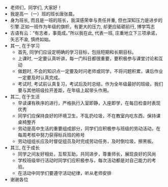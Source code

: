 - 老师们，同学们, 大家好！
- 我是高一（一）班的班长唐张晨。
- 身为班长, 而且是一班的班长，我深感荣幸与责任并重, 但也深知压力是进步的引擎.正如一班作为年级的旗帜，有更大的压力, 却更应砥砺前行, 博学笃志
- 古语有云：“有志者，事竟成。”所以我在此, 代表一班, 庄重地立下三项承诺，矢志不渝, 慎终如始。
- 其一, 在于学习
	- 首先, 同学们应设定明确的学习目标，包括短期和长期目标。
	- 上课时, 一定要认真听讲，每一门科目都很重要，要积极参与课堂讨论和互动
	- 做题时, 不会的知识点一定要及时问老师或同学，不将问题积累，课后作业一定要及时认真完成。
	- 考试时, 考试前认真复习，考试后及时总结，作为全年级最好的班级，我们要与其他班级拉开差距，在年级上起带头作用。
- 其二, 在于生活
	- 早读课有秩序的进行，严格执行入室即静，入座即学，在每日检查时表现优秀
	- 同学们应保持良好的环境卫生，不乱扔垃圾，不在教室内吃东西，保持课桌椅整齐
	- 劳动是高中生活的重要组成部分，同学们应积极参与班级的劳动活动，在每周考核中努力获得标兵班的称号
	- 劳动组组长应及时督促组员及时完成劳动任务，及时倒垃圾，擦黑板。
- 其三, 在于成长
	- 同学之间友好相处，互帮互助，共同进步，尊重师长，展现良好的风尚
	- 学校班级举行活动时同学们应积极参与，每次活动都是对自己能力的考验。
	- 在活动中同学们要遵守活动纪律，听从老师安排
- 谢谢各位
